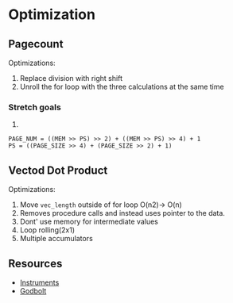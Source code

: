 # Optimization

## Pagecount

Optimizations:
1. Replace division with right shift
2. Unroll the for loop with the three calculations at the same time

### Stretch goals

1.
```
PAGE_NUM = ((MEM >> PS) >> 2) + ((MEM >> PS) >> 4) + 1
PS = ((PAGE_SIZE >> 4) + (PAGE_SIZE >> 2) + 1)
```


## Vectod Dot Product

Optimizations:
1. Move `vec_length` outside of for loop O(n2)-> O(n)
2. Removes procedure calls and instead uses pointer to the data.
3. Dont' use memory for intermediate values
4. Loop rolling(2x1)
5. Multiple accumulators

## Resources
- [Instruments](https://stackoverflow.com/questions/11445619/profiling-c-on-mac-os-x)
- [Godbolt](https://godbolt.org/)